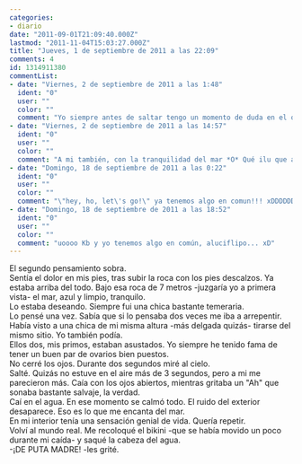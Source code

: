 ```yaml
---
categories:
- diario
date: "2011-09-01T21:09:40.000Z"
lastmod: "2011-11-04T15:03:27.000Z"
title: "Jueves, 1 de septiembre de 2011 a las 22:09"
comments: 4
id: 1314911380
commentList:
- date: "Viernes, 2 de septiembre de 2011 a las 1:48"
  ident: "0"
  user: ""
  color: ""
  comment: "Yo siempre antes de saltar tengo un momento de duda en el que no sé si saltaré, pero siempre acabo saltando. Aunque mi grito no suele ser el \'\'Ah\'\' sino un \'\'por el poder de la bara!\'\' \'\'hey ho! let\'s go!\'\' aunque muchas veces el grito de \'\'guerra\'\' es interrumpido al sumergir la cabeza en el agua... hay un momento en el que te siente libre... hay un momento en el que pensamientos sin sentido pasan por tu cabeza... bueno al menos a mí me pasa eso."
- date: "Viernes, 2 de septiembre de 2011 a las 14:57"
  ident: "0"
  user: ""
  color: ""
  comment: "A mi también, con la tranquilidad del mar *O* Qué ilu que alguien me entienda."
- date: "Domingo, 18 de septiembre de 2011 a las 0:22"
  ident: "0"
  user: ""
  color: ""
  comment: "\"hey, ho, let\'s go!\" ya tenemos algo en comun!!! xDDDDDDDD"
- date: "Domingo, 18 de septiembre de 2011 a las 18:52"
  ident: "0"
  user: ""
  color: ""
  comment: "uoooo Kb y yo tenemos algo en común, aluciflipo... xD"
---
```


El segundo pensamiento sobra.  
Sentía el dolor en mis pies, tras subir la roca con los pies descalzos. Ya estaba arriba del todo. Bajo esa roca de 7 metros -juzgaría yo a primera vista- el mar, azul y limpio, tranquilo.  
Lo estaba deseando. Siempre fui una chica bastante temeraria.   
Lo pensé una vez. Sabía que si lo pensaba dos veces me iba a arrepentir. Había visto a una chica de mi misma altura -más delgada quizás- tirarse del mismo sitio. Yo también podía.  
Ellos dos, mis primos, estaban asustados. Yo siempre he tenido fama de tener un buen par de ovarios bien puestos.  
No cerré los ojos. Durante dos segundos miré al cielo.  
Salté. Quizás no estuve en el aire más de 3 segundos, pero a mi me parecieron más. Caía con los ojos abiertos, mientras gritaba un "Ah" que sonaba bastante salvaje, la verdad.   
Caí en el agua. En ese momento se calmó todo. El ruido del exterior desaparece. Eso es lo que me encanta del mar.  
En mi interior tenía una sensación genial de vida. Quería repetir.  
Volví al mundo real. Me recoloqué el bikini -que se había movido un poco durante mi caída- y saqué la cabeza del agua.  
-¡DE PUTA MADRE! -les grité.